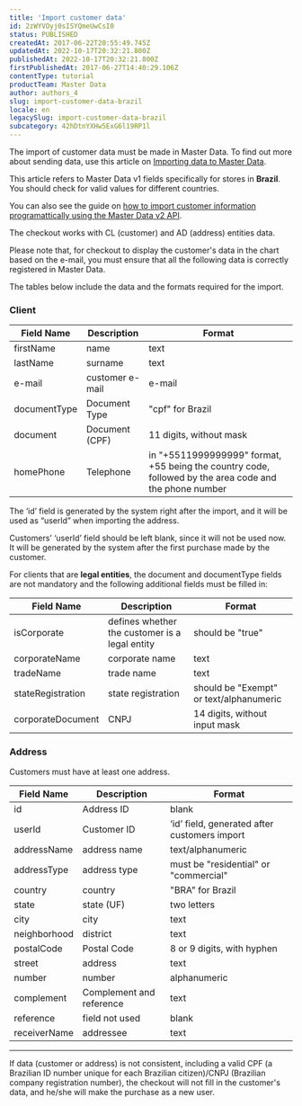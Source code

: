 ```yaml
---
title: 'Import customer data'
id: 2zWYVOyj0sISYQmeUwCsI0
status: PUBLISHED
createdAt: 2017-06-22T20:55:49.745Z
updatedAt: 2022-10-17T20:32:21.800Z
publishedAt: 2022-10-17T20:32:21.800Z
firstPublishedAt: 2017-06-27T14:40:29.106Z
contentType: tutorial
productTeam: Master Data
author: authors_4
slug: import-customer-data-brazil
locale: en
legacySlug: import-customer-data-brazil
subcategory: 42hDtnYXHw5ExG6l19RP1l
---
```


The import of customer data must be made in Master Data. To find out more about sending data, use this article on [Importing data to Master Data](/en/tutorial/importing-data-into-master-data).

<div class="alert alert-danger">
  <p>This article refers to Master Data v1 fields specifically for stores in <strong>Brazil</strong>. You should check for valid values for different countries.</p>
  <p>You can also see the guide on <a href="https://developers.vtex.com/vtex-rest-api/docs/setting-up-triggers-in-master-data-v2">how to import customer information programattically using the Master Data v2 API</a>.</p>
</div>

The checkout works with CL (customer) and AD (address) entities data.

Please note that, for checkout to display the customer's data in the chart based on the e-mail, you must ensure that all the following data is correctly registered in Master Data.

The tables below include the data and the formats required for the import.  

### Client

| Field Name | Description | Format |
|---------------|-----------|---------|
| firstName | name | text |
| lastName | surname | text |
| e-mail | customer e-mail | e-mail |
| documentType | Document Type | "cpf" for Brazil |
| document | Document (CPF) | 11 digits, without mask |
| homePhone | Telephone | in "+5511999999999" format, +55 being the country code, followed by the area code and the phone number |

The ‘id’ field is generated by the system right after the import, and it will be used as “userld” when importing the address.

Customers’ ‘userId’ field should be left blank, since it will not be used now. It will be generated by the system after the first purchase made by the customer.

For clients that are **legal entities**, the document and documentType fields are not mandatory and the following additional fields must be filled in:

| Field Name | Description | Format |
|---------------|-----------|---------|
| isCorporate | defines whether the customer is a legal entity | should be "true" |
| corporateName | corporate name | text |
| tradeName | trade name | text |
| stateRegistration | state registration | should be "Exempt" or text/alphanumeric |
| corporateDocument | CNPJ | 14 digits, without input mask |

### Address

Customers must have at least one address.

| Field Name | Description | Format |
|---------------|-----------|---------|
| id | Address ID | blank |
| userId | Customer ID | ‘id’ field, generated after customers import |
| addressName | address name | text/alphanumeric |
| addressType | address type | must be "residential" or "commercial" |
| country | country | "BRA" for Brazil |
| state | state (UF) | two letters |
| city | city | text |
| neighborhood | district | text |
| postalCode | Postal Code | 8 or 9 digits, with hyphen |
| street | address | text |
| number | number | alphanumeric |
| complement | Complement and reference | text |
| reference | field not used | blank |
| receiverName | addressee | text |

---

If data (customer or address) is not consistent, including a valid CPF (a Brazilian ID number unique for each Brazilian citizen)/CNPJ (Brazilian company registration number), the checkout will not fill in the customer's data, and he/she will make the purchase as a new user.
